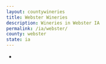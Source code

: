 ```yaml
---
layout: countywineries
title: Webster Wineries
description: Wineries in Webster IA
permalink: /ia/webster/
county: webster
state: ia
---
```

-
